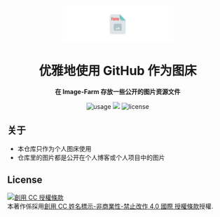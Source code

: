 <div align="center"><img src="https://raw.githubusercontent.com/yiukuenchu/image-farm/master/img/image-farm-banner.png" alt="Icon Badge" width="50%" /></div>

<h1 align="center">优雅地使用 GitHub 作为图床</h1>

<p align="center">
<strong>在 Image-Farm 存放一些公开的图片资源文件</strong>
</p>

<div align="center">

![usage](https://img.shields.io/badge/Usage-none-orange.svg?style=flat-square)
![](https://img.shields.io/badge/Dependency-none-yellow.svg?style=flat-square)
![license](https://img.shields.io/badge/License-CC%20BY--NC--ND%204.0-blue.svg?style=flat-square)

</div>

## 关于
- 本仓库只作为个人图床使用
- 仓库里的图片都是公开在个人博客或个人项目中的图片

## License
<a rel="license" href="http://creativecommons.org/licenses/by-nc-nd/4.0/"><img alt="創用 CC 授權條款" style="border-width:0" src="https://i.creativecommons.org/l/by-nc-nd/4.0/88x31.png" /></a><br />本著作係採用<a rel="license" href="http://creativecommons.org/licenses/by-nc-nd/4.0/">創用 CC 姓名標示-非商業性-禁止改作 4.0 國際 授權條款</a>授權.

